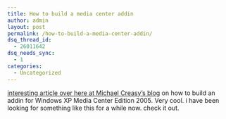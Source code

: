 ```yaml
---
title: How to build a media center addin
author: admin
layout: post
permalink: /how-to-build-a-media-center-addin/
dsq_thread_id:
  - 26011642
dsq_needs_sync:
  - 1
categories:
  - Uncategorized
---
```

[interesting article over here at Michael Creasy&#8217;s blog][1] on how to build an addin for Windows XP Media Center Edition 2005. Very cool. i have been looking for something like this for a while now. check it out.

 [1]: http://blogs.msdn.com/mcreasy/archive/2004/10/12/241449.aspx